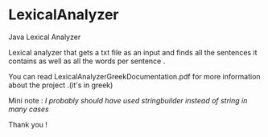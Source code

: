 # LexicalAnalyzer
Java Lexical Analyzer

Lexical analyzer that gets a txt file as an input and finds all the sentences it contains as well as all the words per sentence .

You can read LexicalAnalyzerGreekDocumentation.pdf for more information about the project .(it's in greek)

Mini note : *I probably should have used stringbuilder instead of string in many cases*

Thank you !


